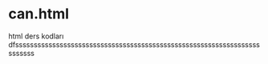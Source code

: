 # can.html
html ders kodları
dfsssssssssssssssssssssssssssssssssssssssssssssssssssssssssssssssssssssssss
